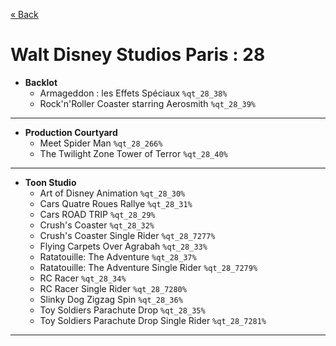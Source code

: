 <a href="../parks_available.md">&laquo; Back</a>
# Walt Disney Studios Paris : 28
 - **Backlot** 
   - Armageddon : les Effets Spéciaux `%qt_28_38%`
   - Rock'n'Roller Coaster starring Aerosmith `%qt_28_39%`
---
 - **Production Courtyard** 
   - Meet Spider Man `%qt_28_266%`
   - The Twilight Zone Tower of Terror `%qt_28_40%`
---
 - **Toon Studio** 
   - Art of Disney Animation `%qt_28_30%`
   - Cars Quatre Roues Rallye `%qt_28_31%`
   - Cars ROAD TRIP `%qt_28_29%`
   - Crush's Coaster `%qt_28_32%`
   - Crush's Coaster Single Rider `%qt_28_7277%`
   - Flying Carpets Over Agrabah `%qt_28_33%`
   - Ratatouille: The Adventure `%qt_28_37%`
   - Ratatouille: The Adventure Single Rider `%qt_28_7279%`
   - RC Racer `%qt_28_34%`
   - RC Racer Single Rider `%qt_28_7280%`
   - Slinky Dog Zigzag Spin `%qt_28_36%`
   - Toy Soldiers Parachute Drop `%qt_28_35%`
   - Toy Soldiers Parachute Drop Single Rider `%qt_28_7281%`
---